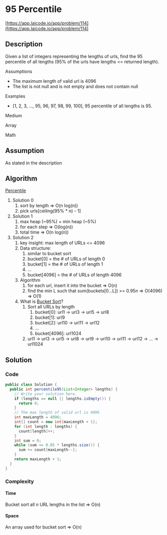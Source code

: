 <!----- Conversion time: 0.718 seconds.


Using this Markdown file:

1. Cut and paste this output into your source file.
2. See the notes and action items below regarding this conversion run.
3. Check the rendered output (headings, lists, code blocks, tables) for proper
   formatting and use a linkchecker before you publish this page.

Conversion notes:

* Docs to Markdown version 1.0β14
* Mon Jan 21 2019 20:29:55 GMT-0800 (PST)
* Source doc: https://docs.google.com/open?id=1DfBUlKdPHXkVLrgomyFVG3WKqbh0nAMkFCMboLtDvMc
----->



# 95 Percentile

[https://app.laicode.io/app/problem/114](https://app.laicode.io/app/problem/114)


## Description

Given a list of integers representing the lengths of urls, find the 95 percentile of all lengths (95% of the urls have lengths <= returned length).

Assumptions



*   The maximum length of valid url is 4096
*   The list is not null and is not empty and does not contain null

Examples



*   \[1, 2, 3, ..., 95, 96, 97, 98, 99, 100], 95 percentile of all lengths is 95.

Medium

Array

Math


## Assumption

As stated in the description


## Algorithm

[Percentile](https://en.wikipedia.org/wiki/Percentile)



1.  Solution 0
    1.  sort by length ⇒ O(n log(n))
    1.  pick urls\[ceiling(95% * n) - 1]
1.  Solution 1
    1.  max heap (~95%) + min heap (~5%)
    1.  for each step ⇒ O(log(n))
    1.  total time ⇒ O(n log(n))
1.  Solution 2
    1.  key insight: max length of URLs <= 4096
    1.  Data structure:
        1.  similar to bucket sort
        1.  bucket\[0] = the # of URLs of length 0
        1.  bucket\[1] = the # of URLs of length 1
        1.  …
        1.  bucket\[4096] = the # of URLs of length 4096
    1.  Algorithm
        1.  for each url, insert it into the bucket ⇒ O(n)
        1.  find the min L such that sum(buckets\[0...L]) >= 0.95n ⇒ O(4096) ⇒ O(1)
    1.  What is [Bucket Sort](https://en.wikipedia.org/wiki/Bucket_sort)?
        1.  Sort all URLs by length
            1.  bucket\[0]: url1 → url3 → url5 → url8
            1.  bucket\[1]: url9
            1.  bucket\[2]: url10 → url11 → url12
            1.  …
            1.  bucket\[4096]: url1024
        1.  url1 → url3 → url5 → url8 → url9 → url10 → url11 → url12 → … → url1024


## Solution


### Code


```java
public class Solution {
  public int percentile95(List<Integer> lengths) {
    // Write your solution here.
    if (lengths == null || lengths.isEmpty()) {
      return 0;
    }
    // The max length of valid url is 4096
    int maxLength = 4096;
    int[] count = new int[maxLength + 1];
    for (int length : lengths) {
      count[length]++;
    }
    int sum = 0;
    while (sum <= 0.05 * lengths.size()) {
      sum += count[maxLength--];
    }
    return maxLength + 1;
  }
}
```



### Complexity


#### Time

Bucket sort all n URL lengths in the list ⇒ O(n)


#### Space

An array used for bucket sort ⇒ O(n)


<!-- Docs to Markdown version 1.0β14 -->
